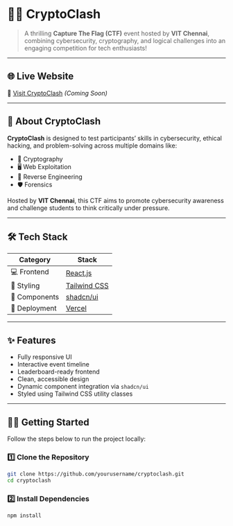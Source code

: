 # 🕵️‍♂️ CryptoClash

> A thrilling **Capture The Flag (CTF)** event hosted by **VIT Chennai**, combining cybersecurity, cryptography, and logical challenges into an engaging competition for tech enthusiasts!

---

## 🌐 Live Website

🔗 [Visit CryptoClash](https://your-live-link.vercel.app) *(Coming Soon)*

---

## 🧠 About CryptoClash

**CryptoClash** is designed to test participants’ skills in cybersecurity, ethical hacking, and problem-solving across multiple domains like:

- 🧩 Cryptography
- 🖥️ Web Exploitation
- 🧠 Reverse Engineering
- 🛡️ Forensics

Hosted by **VIT Chennai**, this CTF aims to promote cybersecurity awareness and challenge students to think critically under pressure.

---

## 🛠️ Tech Stack

| Category       | Stack                                         |
|----------------|-----------------------------------------------|
| 💻 Frontend     | [React.js](https://reactjs.org/)              |
| 🎨 Styling      | [Tailwind CSS](https://tailwindcss.com/)       |
| 🧩 Components   | [shadcn/ui](https://ui.shadcn.dev/)           |
| 🚀 Deployment   | [Vercel](https://vercel.com/)                 |

---

## ✨ Features

- Fully responsive UI
- Interactive event timeline
- Leaderboard-ready frontend
- Clean, accessible design
- Dynamic component integration via `shadcn/ui`
- Styled using Tailwind CSS utility classes

---

## 🧑‍💻 Getting Started

Follow the steps below to run the project locally:

### 1️⃣ Clone the Repository

```bash
git clone https://github.com/yourusername/cryptoclash.git
cd cryptoclash

```

### 2️⃣ Install Dependencies


```bash
npm install


```